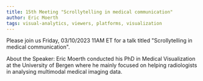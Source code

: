 ```yaml
---
title: 15th Meeting "Scrollytelling in medical communication"
author: Eric Moerth
tags: visual-analytics, viewers, platforms, visualization
---
```


Please join us Friday, 03/10/2023 11AM ET for a talk titled "Scrollytelling in medical communication".

About the Speaker: Eric Moerth conducted his PhD in Medical Visualization at the University of Bergen where he mainly focused on helping radiologists in analysing multimodal medical imaging data.
